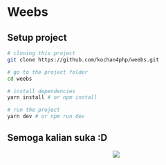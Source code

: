 # Weebs

## Setup project

```bash
# cloning this project
git clone https://github.com/kochan4php/weebs.git

# go to the project folder
cd weebs

# install dependencies
yarn install # or npm install

# run the project
yarn dev # or npm run dev
```

## Semoga kalian suka :D
<p align="center">
  <img src="https://user-images.githubusercontent.com/69864986/175756033-76a7460c-f1d3-4890-9e82-7e372fa7c90f.gif" />
</p>
